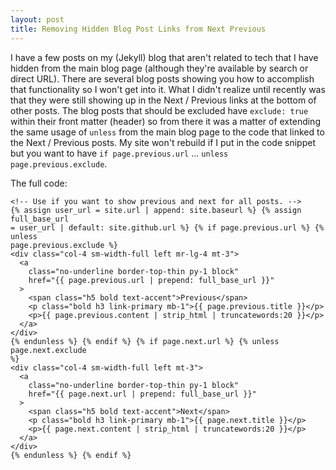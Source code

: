 ```yaml
---
layout: post
title: Removing Hidden Blog Post Links from Next Previous
---
```


I have a few posts on my (Jekyll) blog that aren't related to tech that I have hidden from the main blog page (although they're available by search or direct URL). There are several blog posts showing you how to accomplish that functionality so I won't get into it. What I didn't realize until recently was that they were still showing up in the Next / Previous links at the bottom of other posts. The blog posts that should be excluded have `exclude: true` within their front matter (header) so from there it was a matter of extending the same usage of `unless` from the main blog page to the code that linked to the Next / Previous posts. My site won't rebuild if I put in the code snippet but you want to have `if page.previous.url` ... `unless page.previous.exclude`.

The full code:

```
<!-- Use if you want to show previous and next for all posts. -->
{% assign user_url = site.url | append: site.baseurl %} {% assign full_base_url
= user_url | default: site.github.url %} {% if page.previous.url %} {% unless
page.previous.exclude %}
<div class="col-4 sm-width-full left mr-lg-4 mt-3">
  <a
    class="no-underline border-top-thin py-1 block"
    href="{{ page.previous.url | prepend: full_base_url }}"
  >
    <span class="h5 bold text-accent">Previous</span>
    <p class="bold h3 link-primary mb-1">{{ page.previous.title }}</p>
    <p>{{ page.previous.content | strip_html | truncatewords:20 }}</p>
  </a>
</div>
{% endunless %} {% endif %} {% if page.next.url %} {% unless page.next.exclude
%}
<div class="col-4 sm-width-full left mt-3">
  <a
    class="no-underline border-top-thin py-1 block"
    href="{{ page.next.url | prepend: full_base_url }}"
  >
    <span class="h5 bold text-accent">Next</span>
    <p class="bold h3 link-primary mb-1">{{ page.next.title }}</p>
    <p>{{ page.next.content | strip_html | truncatewords:20 }}</p>
  </a>
</div>
{% endunless %} {% endif %}
```
